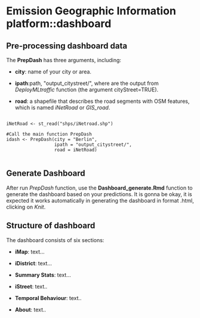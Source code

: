 # Emission Geographic Information platform::dashboard



## Pre-processing dashboard data 

The **PrepDash** has three arguments, including:

-   **city**: name of your city or area.

-   **ipath**:path, "output_citystreet/", where are the output from *DeployMLtraffic* function (the argument cityStreet=TRUE).

-   **road**: a shapefile that describes the road segments with OSM features, which is named *iNetRoad* or *GIS_road*.


```{r}

iNetRoad <- st_read("shps/iNetroad.shp")

#Call the main function PrepDash
idash <- PrepDash(city = "Berlin",
                  ipath = "output_citystreet/",
                  road = iNetRoad)


```
## Generate Dashboard

After run *PrepDash* function, use the **Dashboard_generate.Rmd** function to generate the dashboard based on your predictions. It is gonna be okay, it is expected it works automatically in generating the dashboard in format .html, clicking on *Knit*. 

## Structure of dashboard

The dashboard consists of six sections:

-   **iMap**: text...

-   **iDistrict**: text...

-   **Summary Stats**: text...

-   **iStreet**: text..

-   **Temporal Behaviour**: text..

-   **About**: text..


